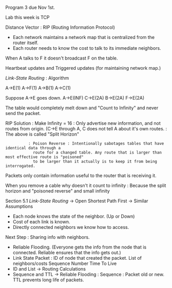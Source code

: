 Program 3 due Nov 1st.

Lab this week is TCP

Distance Vector : RIP (Routing Information Protocol)
* Each network maintains a network map that is centralized from the router itself.
* Each router needs to know the cost to talk to its immediate neighbors.

When A talks to F it doesn't broadcast F on the table.

Heartbeat updates and Triggered updates (for maintaining network map.)

*Link-State Routing* : Algorithm

A->E(1)
A->F(1)
A->B(1)
A->C(1)

Suppose A->E goes down.
A->E(INF)
C->E(2A)
B->E(2A)
F->E(2A)

The table would completely melt down and "Count to Infinity" and never send the packet.

RIP Solution  : Make Infinity = 16
              : Only advertise new information, and not routes from origin. (C->E through A, C does not tell A 
                about it's own routes.
              : The above is called "Split Horizon"

              : Poison Reverse : Intentionally sabotages tables that have identical data through a 
                route for a changed table. Any route that is larger than most effective route is "poisoned"
                to be larger than it actually is to keep it from being interrogated.

Packets only contain information useful to the router that is receiving it.

When you remove a cable why doesn't it count to infinity : Because the split horizon and "poisoned reverse" and small infinity

Section 5.1
*Link-State Routing*
-> Open Shortest Path First
-> Similar Assumptions
  * Each node knows the state of the neighbor. (Up or Down)
  * Cost of each link is known.
  * Directly connected neighbors we know how to access.

Next Step : Sharing info with neighbors.
  * Reliable Flooding. (Everyone gets the info from the node that is connected. Reliable ensures that the info
                        gets out.)
  * Link State Packet : ID of node that created the packet.
                        List of neighbors/costs
                        Sequence Number
                        Time To Live
  * ID and List         -> Routing Calculations
  * Sequence and TTL    -> Reliable Flooding : Sequence : Packet old or new. TTL prevents long life of packets.
